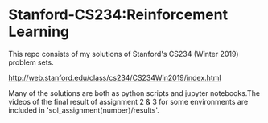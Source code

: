 # Stanford-CS234:Reinforcement Learning
This repo consists of my solutions of Stanford's CS234 (Winter 2019) problem sets.

http://web.stanford.edu/class/cs234/CS234Win2019/index.html

Many of the solutions are both as python scripts and jupyter notebooks.The videos of the final result of assignment 2 & 3 for some environments are included in 'sol_assignment(number)/results'.
